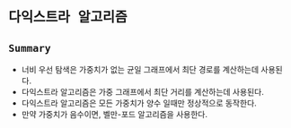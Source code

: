 # `다익스트라 알고리즘`

## `Summary`
* 너비 우선 탐색은 가중치가 없는 균일 그래프에서 최단 경로를 계산하는데 사용된다.
* 다익스트라 알고리즘은 가중 그래프에서 최단 거리를 계산하는데 사용된다.
* 다익스트라 알고리즘은 모든 가중치가 양수 일때만 정상적으로 동작한다.
* 만약 가중치가 음수이면, 벨만-포드 알고리즘을 사용한다.